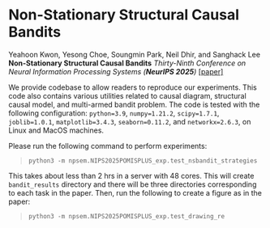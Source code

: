 # Non-Stationary Structural Causal Bandits
Yeahoon Kwon, Yesong Choe, Soungmin Park, Neil Dhir, and Sanghack Lee
**Non-Stationary Structural Causal Bandits**
*Thirty-Ninth Conference on Neural Information Processing Systems (**NeurIPS 2025**)* [[paper]](https://openreview.net/pdf?id=F4LhOqhxkk)


We provide codebase to allow readers to reproduce our experiments. This code also contains various utilities related to causal diagram, structural causal model, and multi-armed bandit problem.
The code is tested with the following configuration: `python=3.9`, `numpy=1.21.2`, `scipy=1.7.1`, `joblib=1.0.1`, `matplotlib=3.4.3`, `seaborn=0.11.2`, and `networkx=2.6.3`, on
Linux and MacOS machines.


Please run the following command to perform experiments:
> `python3 -m npsem.NIPS2025POMISPLUS_exp.test_nsbandit_strategies`

This takes about less than 2 hrs in a server with 48 cores.
This will create `bandit_results` directory and there will be three directories corresponding to each task in the paper.
Then, run the following to create a figure as in the paper:
> `python3 -m npsem.NIPS2025POMISPLUS_exp.test_drawing_re`
